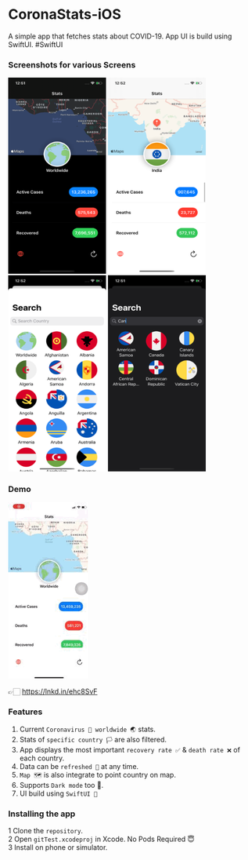 # CoronaStats-iOS
A simple app that fetches stats about COVID-19. App UI is build using SwiftUI. #SwiftUI

### Screenshots for various Screens

<p float="left">
  <img src="https://github.com/djmunish/CoronaStats-iOS/blob/master/Preview/1.PNG" width="200" height="400" />
<img src="https://github.com/djmunish/CoronaStats-iOS/blob/master/Preview/2.PNG" width="200" height="400" />
<img src="https://github.com/djmunish/CoronaStats-iOS/blob/master/Preview/3.PNG" width="200" height="400" />
<img src="https://github.com/djmunish/CoronaStats-iOS/blob/master/Preview/4.PNG" width="200" height="400" />
</p>

### Demo

![Alt text](https://github.com/djmunish/CoronaStats-iOS/blob/master/Preview/demo.gif)

👉🏻 https://lnkd.in/ehc8SvF

### Features
1) Current ```Coronavirus 🦠 worldwide 🌏``` stats.
2) Stats of ```specific country 🏳️``` are also filtered. 
3) App displays the most important ```recovery rate ✅``` & ```death rate ❌``` of each country.
4) Data can be ```refreshed 🔄``` at any time.
5) ```Map 🗺``` is also integrate to point country on map.
6) Supports ```Dark mode``` too 🌙.
7) UI build using ```SwiftUI 🦢```


### Installing the app
1 Clone the ```repository```. </br>
2 Open ```gitTest.xcodeproj``` in Xcode. No Pods Required 😇</br>
3 Install on phone or simulator.</br>

